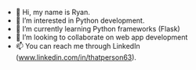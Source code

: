- 👋 Hi, my name is Ryan.
- 👀 I’m interested in Python development.
- 🌱 I’m currently learning Python frameworks (Flask)
- 💞️ I’m looking to collaborate on web app development
- 📫 You can reach me through LinkedIn (www.linkedin.com/in/thatperson63).

<!---
thatperson63/thatperson63 is a ✨ special ✨ repository because its `README.md` (this file) appears on your GitHub profile.
You can click the Preview link to take a look at your changes.
--->
